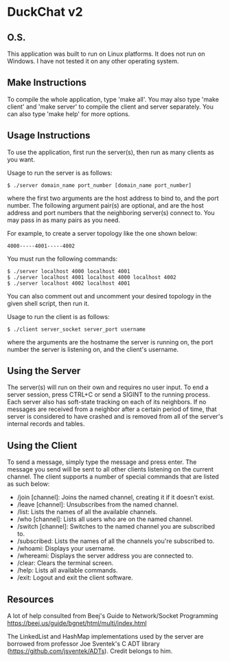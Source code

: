 # DuckChat v2

## O.S.
This application was built to run on Linux platforms. It does not run on Windows.
I have not tested it on any other operating system.

## Make Instructions
To compile the whole application, type 'make all'.
You may also type 'make client' and 'make server' to compile the client and server separately.
You can also type 'make help' for more options.

## Usage Instructions
To use the application, first run the server(s), then run as many clients as you want.

Usage to run the server is as follows:

`$ ./server domain_name port_number [domain_name port_number]`

where the first two arguments are the host address to bind to, and the port number. The following argument
pair(s) are optional, and are the host address and port numbers that the neighboring server(s) connect to.
You may pass in as many pairs as you need.

For example, to create a server topology like the one shown below:

    4000-----4001-----4002

You must run the following commands:

`$ ./server localhost 4000 localhost 4001`  
`$ ./server localhost 4001 localhost 4000 localhost 4002`  
`$ ./server localhost 4002 localhost 4001`  

You can also comment out and uncomment your desired topology in the given shell script, then run it.

Usage to run the client is as follows:

`$ ./client server_socket server_port username`

where the arguments are the hostname the server is running on, the port number the server is listening
on, and the client's username.

## Using the Server
The server(s) will run on their own and requires no user input.
To end a server session, press CTRL+C or send a SIGINT to the running process.
Each server also has soft-state tracking on each of its neighbors. If no messages are received from a
neighbor after a certain period of time, that server is considered to have crashed and is removed from
all of the server's internal records and tables.

## Using the Client
To send a message, simply type the message and press enter. The message you send will be sent to all other
clients listening on the current channel. The client supports a number of special commands that are listed
as such below:

* /join [channel]: Joins the named channel, creating it if it doesn't exist.
* /leave [channel]: Unsubscribes from the named channel.
* /list: Lists the names of all the available channels.
* /who [channel]: Lists all users who are on the named channel.
* /switch [channel]: Switches to the named channel you are subscribed to.
* /subscribed: Lists the names of all the channels you're subscribed to.
* /whoami: Displays your username.
* /whereami: Displays the server address you are connected to.
* /clear: Clears the terminal screen.
* /help: Lists all available commands.
* /exit: Logout and exit the client software.

## Resources
A lot of help consulted from Beej's Guide to Network/Socket Programming
https://beej.us/guide/bgnet/html/multi/index.html

The LinkedList and HashMap implementations used by the server are borrowed from professor Joe Sventek's
C ADT library (https://github.com/jsventek/ADTs). Credit belongs to him.

